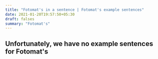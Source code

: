 ```yaml
---
title: "Fotomat's in a sentence | Fotomat's example sentences"
date: 2021-01-20T19:57:50+05:30
draft: falses
summary: "Fotomat's"
---
```

## Unfortunately, we have no example sentences for Fotomat's                 
